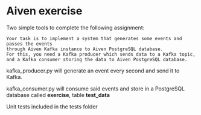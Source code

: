# Aiven exercise

Two simple tools to complete the following assignment:

    Your task is to implement a system that generates some events and passes the events
    through Aiven Kafka instance to Aiven PostgreSQL database.
    For this, you need a Kafka producer which sends data to a Kafka topic,
    and a Kafka consumer storing the data to Aiven PostgreSQL database.

kafka_producer.py will generate an event every second and send it to Kafka.

kafka_consumer.py will consume said events and store in a PostgreSQL database called **exercise**, table **test_data**

Unit tests included in the tests folder
